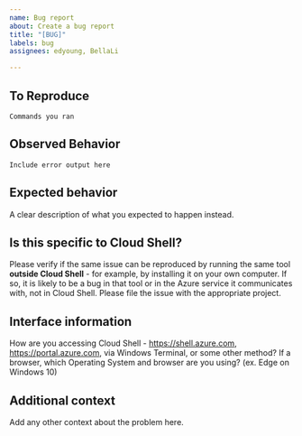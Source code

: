 ```yaml
---
name: Bug report
about: Create a bug report
title: "[BUG]"
labels: bug
assignees: edyoung, BellaLi

---
```


## To Reproduce

```
Commands you ran
```

## Observed Behavior

```
Include error output here
```

## Expected behavior

A clear description of what you expected to happen instead.

## Is this specific to Cloud Shell?
Please verify if the same issue can be reproduced by running the same tool **outside Cloud Shell** - for example,
by installing it on your own computer. If so, it is likely to be a bug in that tool or in the Azure service it communicates with, 
not in Cloud Shell. Please file the issue with the appropriate project.

## Interface information
How are you accessing Cloud Shell - https://shell.azure.com, https://portal.azure.com, via Windows Terminal, or some other method?
If a browser, which Operating System and browser are you using? (ex. Edge on Windows 10)

## Additional context
Add any other context about the problem here.
